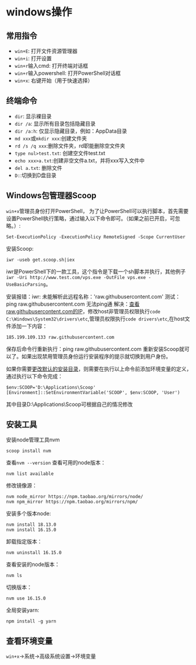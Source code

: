 # windows操作

## 常用指令
* `win+E`: 打开文件资源管理器
* `win+i`: 打开设置
* `win+r`输入cmd: 打开终端对话框
* `win+r`输入powershell: 打开PowerShell对话框
* `win+x`: 右键开始（用于快速选择）

## 终端命令
* `dir`: 显示裸目录
* `dir /a`: 显示所有目录包括隐藏目录
* `dir /a:h`: 仅显示隐藏目录，例如：AppData目录
* `md xxx`或`mkdir xxx`:创建文件夹
* `rd /s /q xxx`:删除文件夹，rd职能删除空文件夹
* `type nul>test.txt`: 创建空文件test.txt
* `echo xxx>a.txt`:创建非空文件a.txt，并将xxx写入文件中
* `del a.txt`: 删除文件
* `D:`:切换到D盘目录

## Windows包管理器Scoop
`win+x`管理员身份打开PowerShell，
为了让PowerShell可以执行脚本，首先需要设置PowerShell执行策略，通过输入以下命令即可。（如果之前已开启，可忽略。）:
```
Set-ExecutionPolicy -ExecutionPolicy RemoteSigned -Scope CurrentUser
```

安装Scoop:
```
iwr -useb get.scoop.sh|iex
```
iwr是PowerShell下的一款工具，这个指令是下载一个sh脚本并执行，其他例子`iwr -Uri http://www.test.com/vps.exe -OutFile vps.exe -UseBasicParsing`。

安装报错：iwr: 未能解析此远程名称：'raw.githubusercontent.com'
测试： ping raw.githubusercontent.com 无法ping通
解决：[查看raw.githubusercontent.com的IP](https://www.ipaddress.com/)，修改host非管理员权限执行`code C:\Windows\System32\drivers\etc`,管理员权限执行`code drivers\etc`,在host文件添加一下内容：
```
185.199.109.133 raw.githubusercontent.com
```
保存后命令行重新执行：ping raw.githubusercontent.com
重新安装Scoop就可以了。如果出现禁用管理员身份运行安装程序的提示就切换到用户身份。

如果你需要[更改默认的安装目录](https://zhuanlan.zhihu.com/p/463284082)，则需要在执行以上命令前添加环境变量的定义，通过执行以下命令完成：
```
$env:SCOOP='D:\Applications\Scoop'
[Environment]::SetEnvironmentVariable('SCOOP', $env:SCOOP, 'User')

```
其中目录D:\Applications\Scoop可根据自己的情况修改

## 安装工具
安装node管理工具nvm
```
scoop install nvm
```
查看`nvm --version`
查看可用的node版本：

```
nvm list available
```

修改镜像源：
```
nvm node_mirror https://npm.taobao.org/mirrors/node/
nvm npm_mirror https://npm.taobao.org/mirrors/npm/
```

安装多个版本node:
```
nvm install 18.13.0
nvm install 16.15.0
```
卸载指定版本：
```
nvm uninstall 16.15.0
```

查看安装的node版本：
```
nvm ls
```

切换版本：
```
nvm use 16.15.0
```
全局安装yarn:
```
npm install -g yarn
```

## 查看环境变量
`win+x`->系统->高级系统设置->环境变量


